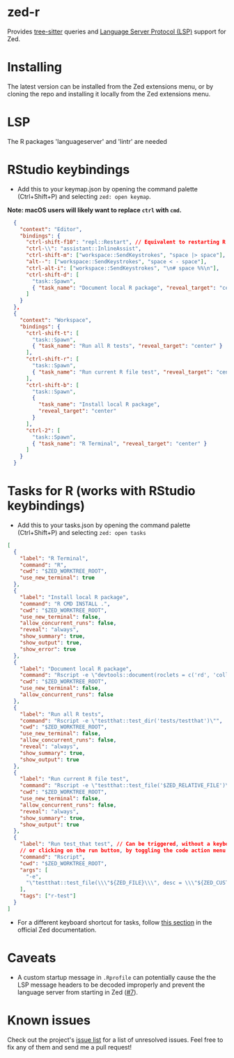 # zed-r

Provides [tree-sitter](https://tree-sitter.github.io/tree-sitter/) queries and [Language Server Protocol (LSP)](https://github.com/REditorSupport/languageserver?tab=readme-ov-file) support for Zed.

# Installing

The latest version can be installed from the Zed extensions menu, or by cloning the repo and installing it locally from the Zed extensions menu.

# LSP

The R packages 'languageserver' and 'lintr' are needed

# RStudio keybindings

  - Add this to your keymap.json by opening the command palette (Ctrl+Shift+P) and selecting `zed: open keymap`.

  **Note: macOS users will likely want to replace `ctrl` with `cmd`.**

```json
  {
    "context": "Editor",
    "bindings": {
      "ctrl-shift-f10": "repl::Restart", // Equivalent to restarting R in RStudio
      "ctrl-\\": "assistant::InlineAssist",
      "ctrl-shift-m": ["workspace::SendKeystrokes", "space |> space"],
      "alt--": ["workspace::SendKeystrokes", "space < - space"],
      "ctrl-alt-i": ["workspace::SendKeystrokes", "\n# space %%\n"],
      "ctrl-shift-d": [
        "task::Spawn",
        { "task_name": "Document local R package", "reveal_target": "center" }
      ]
    }
  },
  {
    "context": "Workspace",
    "bindings": {
      "ctrl-shift-t": [
        "task::Spawn",
        { "task_name": "Run all R tests", "reveal_target": "center" }
      ],
      "ctrl-shift-r": [
        "task::Spawn",
        { "task_name": "Run current R file test", "reveal_target": "center" }
      ],
      "ctrl-shift-b": [
        "task::Spawn",
        {
          "task_name": "Install local R package",
          "reveal_target": "center"
        }
      ],
      "ctrl-2": [
        "task::Spawn",
        { "task_name": "R Terminal", "reveal_target": "center" }
      ]
    }
  }
```

# Tasks for R (works with RStudio keybindings)

  - Add this to your tasks.json by opening the command palette (Ctrl+Shift+P) and selecting `zed: open tasks`

```json
[
  {
    "label": "R Terminal",
    "command": "R",
    "cwd": "$ZED_WORKTREE_ROOT",
    "use_new_terminal": true
  },
  {
    "label": "Install local R package",
    "command": "R CMD INSTALL .",
    "cwd": "$ZED_WORKTREE_ROOT",
    "use_new_terminal": false,
    "allow_concurrent_runs": false,
    "reveal": "always",
    "show_summary": true,
    "show_output": true,
    "show_error": true
  },
  {
    "label": "Document local R package",
    "command": "Rscript -e \"devtools::document(roclets = c('rd', 'collate', 'namespace'))\"",
    "cwd": "$ZED_WORKTREE_ROOT",
    "use_new_terminal": false,
    "allow_concurrent_runs": false
  },
  {
    "label": "Run all R tests",
    "command": "Rscript -e \"testthat::test_dir('tests/testthat')\"",
    "cwd": "$ZED_WORKTREE_ROOT",
    "use_new_terminal": false,
    "allow_concurrent_runs": false,
    "reveal": "always",
    "show_summary": true,
    "show_output": true
  },
  {
    "label": "Run current R file test",
    "command": "Rscript -e \"testthat::test_file('$ZED_RELATIVE_FILE')\"",
    "cwd": "$ZED_WORKTREE_ROOT",
    "use_new_terminal": false,
    "allow_concurrent_runs": false,
    "reveal": "always",
    "show_summary": true,
    "show_output": true
  },
  {
    "label": "Run test_that test", // Can be triggered, without a keyboard shortcut
    // or clicking on the run button, by toggling the code action menu (Ctrl+.)
    "command": "Rscript",
    "cwd": "$ZED_WORKTREE_ROOT",
    "args": [
      "-e",
      "\"testthat::test_file(\\\"${ZED_FILE}\\\", desc = \\\"${ZED_CUSTOM_desc}\\\")\""
    ],
    "tags": ["r-test"]
  }
]
```

  - For a different keyboard shortcut for tasks, follow [this section](https://zed.dev/docs/tasks#custom-keybindings-for-tasks) in the official Zed documentation.

# Caveats
  - A custom startup message in `.Rprofile` can potentially cause the the LSP message headers to be decoded improperly and prevent the language server from starting in Zed ([#7](https://github.com/ocsmit/zed-r/issues/7)).


# Known issues

Check out the project's [issue list](https://github.com/ocsmit/zed-r/issues) for a list of unresolved issues. Feel free to fix any of them and send me a pull request!
